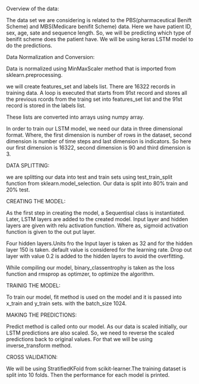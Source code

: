 Overview of the data:

The data set we are considering is related to the PBS(pharmaceutical Benift Scheme) and MBS(Medicare benifit Scheme) data. Here we have patient ID, sex, age, sate and sequence length. So, we will be predicting which type of benifit scheme does the patient have.
We will be using keras LSTM model to do the predictions.

Data Normalization and Conversion:

Data is normalized using MinMaxScaler method that is imported from sklearn.preprocessing. 

we will create features_set and labels list. There are 16322 records in training data. A loop is executed that starts from 91st record and stores all the previous rcords from the traing set into features_set list and the 91st record is stored in the labels list.

These lists are converted into arrays using numpy array. 

In order to train our LSTM model, we need our data in three dimensional format. Where, the first dimension is number of rows in the dataset, second dimension is number of time steps and last dimension is indicators.
So here our first dimension is 16322, second dimension is 90 and third dimension is 3.

DATA SPLITTING:

we are splitting our data into test and train sets using test_train_split function from sklearn.model_selection. Our data is split into 80% train and 20% test.

CREATING THE MODEL:

As the first step in creating the model, a Sequentisal class is instantiated. Later, LSTM layers are added to the created model.
Input layer and hidden layers are given with relu activation function. Where as, sigmoid activation function is given to the out put layer.

Four hidden layers.Units fro the Input layer is taken as 32 and for the hidden layer 150 is taken. default value is considered for the learning rate.
Drop out layer with value 0.2 is added to the hidden layers to avoid the overfitting.

While compiling our model, binary_classentrophy is taken as the loss function and rmsprop as optimzer, to optimize the algorithm.

TRAINIG THE MODEL:

To train our model, fit method is used on the model and it is passed into x_train and y_train sets. with the batch_size 1024.

MAKING THE PREDICTIONS:

Predict method is called onto our model.
As our data is scaled initially, our LSTM predictions are also scaled. So, we need to reverse the scaled predictions back to original values. For that we will be using inverse_transform method.

CROSS VALIDATION:

We will be using StratifiedKFold from scikit-learner.The training dataset is split into 10 folds. Then the performance for each model is printed.
